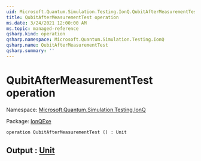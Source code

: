 ```yaml
---
uid: Microsoft.Quantum.Simulation.Testing.IonQ.QubitAfterMeasurementTest
title: QubitAfterMeasurementTest operation
ms.date: 3/24/2021 12:00:00 AM
ms.topic: managed-reference
qsharp.kind: operation
qsharp.namespace: Microsoft.Quantum.Simulation.Testing.IonQ
qsharp.name: QubitAfterMeasurementTest
qsharp.summary: ''
---
```


# QubitAfterMeasurementTest operation

Namespace: [Microsoft.Quantum.Simulation.Testing.IonQ](xref:Microsoft.Quantum.Simulation.Testing.IonQ)

Package: [IonQExe](https://nuget.org/packages/IonQExe)




```qsharp
operation QubitAfterMeasurementTest () : Unit
```


## Output : [Unit](xref:microsoft.quantum.lang-ref.unit)

